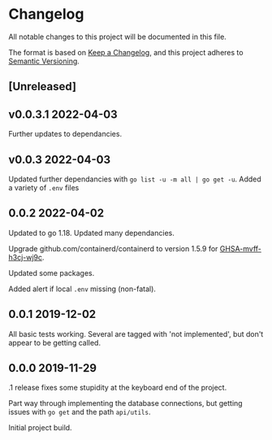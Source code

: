 # Changelog

All notable changes to this project will be documented in this file.

The format is based on [Keep a Changelog](https://keepachangelog.com/en/1.0.0/),
and this project adheres to [Semantic Versioning](https://semver.org/spec/v2.0.0.html).

## [Unreleased]

## v0.0.3.1 2022-04-03

Further updates to dependancies.

## v0.0.3 2022-04-03

Updated further dependancies with `go list -u -m all | go get -u`. Added a variety of `.env` files

## 0.0.2 2022-04-02

Updated to go 1.18. Updated many dependancies.

Upgrade github.com/containerd/containerd to version 1.5.9 for [GHSA-mvff-h3cj-wj9c](https://github.com/advisories/GHSA-mvff-h3cj-wj9c).

Updated some packages.

Added alert if local `.env` missing (non-fatal).

## 0.0.1 2019-12-02

All basic tests working. Several are tagged with 'not implemented', but don't appear to be getting called.

## 0.0.0 2019-11-29

.1 release fixes some stupidity at the keyboard end of the project.

Part way through implementing the database connections, but getting issues with `go get` and the path `api/utils`.

Initial project build.
